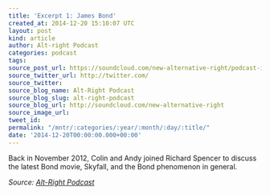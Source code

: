 ```yaml
---
title: 'Excerpt 1: James Bond'
created_at: 2014-12-20 15:10:07 UTC
layout: post
kind: article
author: Alt-right Podcast
categories: podcast
tags: 
source_post_url: https://soundcloud.com/new-alternative-right/podcast-i-james-bond
source_twitter_url: http://twitter.com/
source_twitter: 
source_blog_name: Alt-Right Podcast
source_blog_slug: alt-right-podcast
source_blog_url: http://soundcloud.com/new-alternative-right
source_image_url: 
tweet_id: 
permalink: "/mntr/:categories/:year/:month/:day/:title/"
date: '2014-12-20T00:00:00.000+00:00'
---
```

Back in November 2012, Colin and Andy joined Richard Spencer to discuss the latest Bond movie, Skyfall, and the Bond phenomenon in general.<div class="">
    <i>Source: <a href="http://soundcloud.com/new-alternative-right">Alt-Right Podcast</a></i>
</div>
